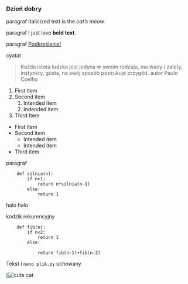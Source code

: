 ### Dzień dobry

paragraf Italicized text is the *cat’s meow.*

paragraf I just love **bold text**.

paragraf <ins>Podkreślenie!</ins>

cyatat 
> Każda istota ludzka jest jedyna w swoim rodzaju, ma wady i zalety, instynkty, gusta, na swój sposób poszukuje przygód.
autor Paulo Coelho

1. First item
2. Second item
	1. Intended item
	2. Indended item
3. Third Item

- First item
- Second item
	- Intended item
	- Intended item
- Third item


paragraf



		def silnia(n):
			if n>1:
				return n*silnia(n-1)
			else:
				return 1



halo halo


kodzik rekurencyjny

		def fib(n):
			if n<2:
				return 1
			else:

				return fib(n-1)+fib(n-2)


Tekst i `nano plik.py` uchowany



[![cute cat](https://64.media.tumblr.com/0b7b5e65370f555b1ca8c38d42b2f024/13b3dddecae60a8f-78/s500x750/a47a883b1b7f4290a822658ff3dd54f9856f7c90.jpg)
